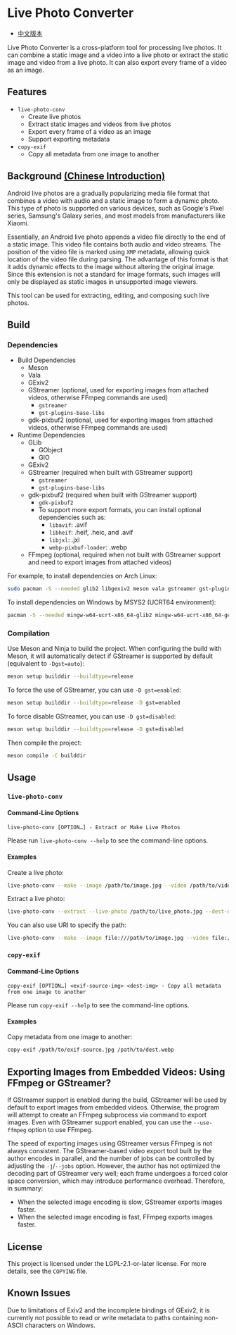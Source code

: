# Live Photo Converter

* [中文版本](README-zh.md)

Live Photo Converter is a cross-platform tool for processing live photos. It can combine a static image and a video into a live photo or extract the static image and video from a live photo. It can also export every frame of a video as an image.

## Features

- `live-photo-conv`
  - Create live photos
  - Extract static images and videos from live photos
  - Export every frame of a video as an image
  - Support exporting metadata
- `copy-exif`
  - Copy all metadata from one image to another

## Background [(Chinese Introduction)](https://wszqkzqk.github.io/2024/08/01/%E8%A7%A3%E6%9E%90Android%E7%9A%84%E5%8A%A8%E6%80%81%E7%85%A7%E7%89%87/)

Android live photos are a gradually popularizing media file format that combines a video with audio and a static image to form a dynamic photo. This type of photo is supported on various devices, such as Google's Pixel series, Samsung's Galaxy series, and most models from manufacturers like Xiaomi.

Essentially, an Android live photo appends a video file directly to the end of a static image. This video file contains both audio and video streams. The position of the video file is marked using `XMP` metadata, allowing quick location of the video file during parsing. The advantage of this format is that it adds dynamic effects to the image without altering the original image. Since this extension is not a standard for image formats, such images will only be displayed as static images in unsupported image viewers.

This tool can be used for extracting, editing, and composing such live photos.

## Build

### Dependencies

* Build Dependencies
  * Meson
  * Vala
  * GExiv2
  * GStreamer (optional, used for exporting images from attached videos, otherwise FFmpeg commands are used)
    * `gstreamer`
    * `gst-plugins-base-libs`
  * gdk-pixbuf2 (optional, used for exporting images from attached videos, otherwise FFmpeg commands are used)
* Runtime Dependencies
  * GLib
    * GObject
    * GIO
  * GExiv2
  * GStreamer (required when built with GStreamer support)
    * `gstreamer`
    * `gst-plugins-base-libs`
  * gdk-pixbuf2 (required when built with GStreamer support)
    * `gdk-pixbuf2`
    * To support more export formats, you can install optional dependencies such as:
      * `libavif`: .avif
      * `libheif`: .heif, .heic, and .avif
      * `libjxl`: .jxl
      * `webp-pixbuf-loader`: .webp
  * FFmpeg (optional, required when not built with GStreamer support and need to export images from attached videos)

For example, to install dependencies on Arch Linux:

```bash
sudo pacman -S --needed glib2 libgexiv2 meson vala gstreamer gst-plugins-base-libs gdk-pixbuf2
```

To install dependencies on Windows by MSYS2 (UCRT64 environment):

```bash
pacman -S --needed mingw-w64-ucrt-x86_64-glib2 mingw-w64-ucrt-x86_64-gexiv2 mingw-w64-ucrt-x86_64-meson mingw-w64-ucrt-x86_64-vala mingw-w64-ucrt-x86_64-gstreamer mingw-w64-ucrt-x86_64-gst-plugins-base-libs mingw-w64-ucrt-x86_64-gdk-pixbuf2
```

### Compilation

Use Meson and Ninja to build the project. When configuring the build with Meson, it will automatically detect if GStreamer is supported by default (equivalent to `-Dgst=auto`):

```bash
meson setup builddir --buildtype=release
```

To force the use of GStreamer, you can use `-D gst=enabled`:

```bash
meson setup builddir --buildtype=release -D gst=enabled
```

To force disable GStreamer, you can use `-D gst=disabled`:

```bash
meson setup builddir --buildtype=release -D gst=disabled
```

Then compile the project:

```bash
meson compile -C builddir
```

## Usage

### `live-photo-conv`

#### Command-Line Options

```
live-photo-conv [OPTION…] - Extract or Make Live Photos
```

Please run `live-photo-conv --help` to see the command-line options.

#### Examples

Create a live photo:

```bash
live-photo-conv --make --image /path/to/image.jpg --video /path/to/video.mp4 --live-photo /path/to/output.jpg
```

Extract a live photo:

```bash
live-photo-conv --extract --live-photo /path/to/live_photo.jpg --dest-dir /path/to/dest --frame-to-photos --img-format avif
```

You can also use URI to specify the path:

```bash
live-photo-conv --make --image file:///path/to/image.jpg --video file:///path/to/video.mp4 --live-photo file:///path/to/output.jpg
```

### `copy-exif`

#### Command-Line Options

```
copy-exif [OPTION…] <exif-source-img> <dest-img> - Copy all metadata from one image to another
```

Please run `copy-exif --help` to see the command-line options.

#### Examples

Copy metadata from one image to another:

```bash
copy-exif /path/to/exif-source.jpg /path/to/dest.webp
```

## Exporting Images from Embedded Videos: Using FFmpeg or GStreamer?

If GStreamer support is enabled during the build, GStreamer will be used by default to export images from embedded videos. Otherwise, the program will attempt to create an FFmpeg subprocess via command to export images. Even with GStreamer support enabled, you can use the `--use-ffmpeg` option to use FFmpeg.

The speed of exporting images using GStreamer versus FFmpeg is not always consistent. The GStreamer-based video export tool built by the author encodes in parallel, and the number of jobs can be controlled by adjusting the `-j`/`--jobs` option. However, the author has not optimized the decoding part of GStreamer very well; each frame undergoes a forced color space conversion, which may introduce performance overhead. Therefore, in summary:

* When the selected image encoding is slow, GStreamer exports images faster.
* When the selected image encoding is fast, FFmpeg exports images faster.

## License

This project is licensed under the LGPL-2.1-or-later license. For more details, see the `COPYING` file.

## Known Issues

Due to limitations of Exiv2 and the incomplete bindings of GExiv2, it is currently not possible to read or write metadata to paths containing non-ASCII characters on Windows.
